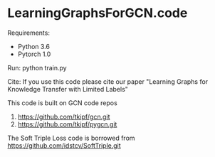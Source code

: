 # LearningGraphsForGCN.code

Requirements: 
* Python 3.6
* Pytorch 1.0

Run: python train.py

Cite: If you use this code please cite our paper "Learning Graphs for Knowledge Transfer with Limited Labels"

This code is built on GCN code repos 
1. https://github.com/tkipf/gcn.git 
2. https://github.com/tkipf/pygcn.git

The Soft Triple Loss code is borrowed from https://github.com/idstcv/SoftTriple.git
